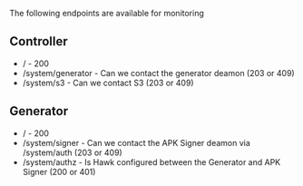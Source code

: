 The following endpoints are available for monitoring

## Controller

* / - 200
* /system/generator - Can we contact the generator deamon (203 or 409)
* /system/s3 - Can we contact S3 (203 or 409)

## Generator

* / - 200
* /system/signer - Can we contact the APK Signer deamon via /system/auth (203 or 409)
* /system/authz - Is Hawk configured between the Generator and APK Signer (200 or 401)
